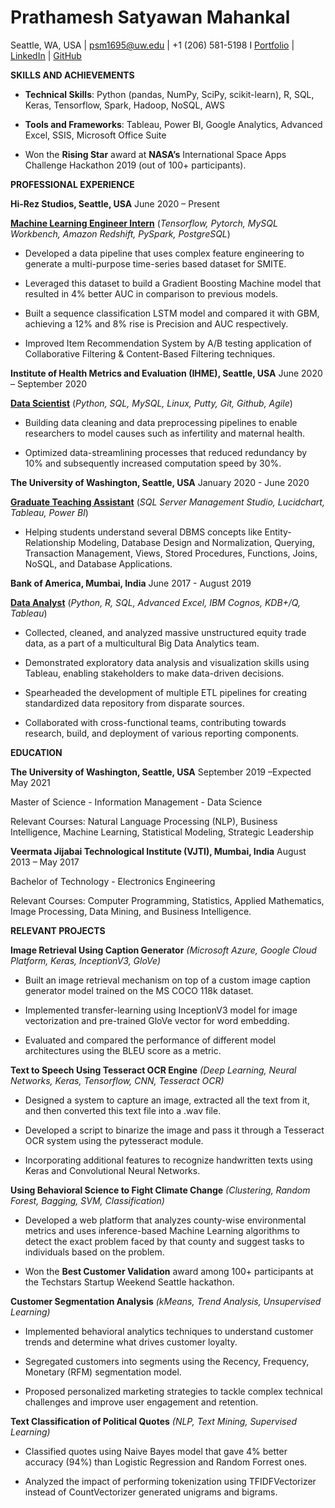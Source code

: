 Prathamesh Satyawan Mahankal
============================

Seattle, WA, USA \| [<u>psm1695@uw.edu</u>](mailto:psm1695@uw.edu) \| +1
(206) 581-5198 I [Portfolio](https://prathameshmahankal.github.io/) \|
[<u>LinkedIn</u>](https://www.linkedin.com/in/prathamesh-mahankal/) \|
[GitHub](https://github.com/prathameshmahankal)

**SKILLS AND ACHIEVEMENTS**

-   **Technical Skills**: Python (pandas, NumPy, SciPy, scikit-learn),
    R, SQL, Keras, Tensorflow, Spark, Hadoop, NoSQL, AWS

-   **Tools and Frameworks**: Tableau, Power BI, Google Analytics,
    Advanced Excel, SSIS, Microsoft Office Suite

-   Won the **Rising Star** award at **NASA’s** International Space Apps
    Challenge Hackathon 2019 (out of 100+ participants).

**PROFESSIONAL EXPERIENCE**

**Hi-Rez Studios, Seattle, USA** June 2020 – Present

**<u>Machine Learning Engineer Intern</u>** (*Tensorflow, Pytorch, MySQL
Workbench, Amazon Redshift, PySpark, PostgreSQL*)

-   Developed a data pipeline that uses complex feature engineering to
    generate a multi-purpose time-series based dataset for SMITE.

-   Leveraged this dataset to build a Gradient Boosting Machine model
    that resulted in 4% better AUC in comparison to previous models.

-   Built a sequence classification LSTM model and compared it with GBM,
    achieving a 12% and 8% rise is Precision and AUC respectively.

-   Improved Item Recommendation System by A/B testing application of
    Collaborative Filtering & Content-Based Filtering techniques.

**Institute of Health Metrics and Evaluation (IHME), Seattle, USA** June
2020 – September 2020

**<u>Data Scientist</u>** (*Python, SQL, MySQL, Linux, Putty, Git,
Github, Agile*)

-   Building data cleaning and data preprocessing pipelines to enable
    researchers to model causes such as infertility and maternal health.

-   Optimized data-streamlining processes that reduced redundancy by 10%
    and subsequently increased computation speed by 30%.

**The University of Washington, Seattle, USA** January 2020 - June 2020

**<u>Graduate Teaching Assistant</u>** (*SQL Server Management Studio,
Lucidchart, Tableau, Power BI*)

-   Helping students understand several DBMS concepts like
    Entity-Relationship Modeling, Database Design and Normalization,
    Querying, Transaction Management, Views, Stored Procedures,
    Functions, Joins, NoSQL, and Database Applications.

**Bank of America, Mumbai, India** June 2017 - August 2019

**<u>Data Analyst</u>** (*Python, R, SQL, Advanced Excel, IBM Cognos,
KDB+/Q, Tableau*)

-   Collected, cleaned, and analyzed massive unstructured equity trade
    data, as a part of a multicultural Big Data Analytics team.

-   Demonstrated exploratory data analysis and visualization skills
    using Tableau, enabling stakeholders to make data-driven decisions.

-   Spearheaded the development of multiple ETL pipelines for creating
    standardized data repository from disparate sources.

-   Collaborated with cross-functional teams, contributing towards
    research, build, and deployment of various reporting components.

**EDUCATION**

**The University of Washington, Seattle, USA** September 2019 –Expected
May 2021

Master of Science - Information Management - Data Science

Relevant Courses: Natural Language Processing (NLP), Business
Intelligence, Machine Learning, Statistical Modeling, Strategic
Leadership

**Veermata Jijabai Technological Institute (VJTI), Mumbai, India**
August 2013 – May 2017

Bachelor of Technology - Electronics Engineering

Relevant Courses: Computer Programming, Statistics, Applied Mathematics,
Image Processing, Data Mining, and Business Intelligence.

**RELEVANT PROJECTS**

**Image Retrieval Using Caption Generator** *(Microsoft Azure, Google
Cloud Platform, Keras, InceptionV3, GloVe)*

-   Built an image retrieval mechanism on top of a custom image caption
    generator model trained on the MS COCO 118k dataset.

-   Implemented transfer-learning using InceptionV3 model for image
    vectorization and pre-trained GloVe vector for word embedding.

-   Evaluated and compared the performance of different model
    architectures using the BLEU score as a metric.

**Text to Speech Using Tesseract OCR Engine** *(Deep Learning, Neural
Networks, Keras, Tensorflow, CNN, Tesseract OCR)*

-   Designed a system to capture an image, extracted all the text from
    it, and then converted this text file into a .wav file.

-   Developed a script to binarize the image and pass it through a
    Tesseract OCR system using the pytesseract module.

-   Incorporating additional features to recognize handwritten texts
    using Keras and Convolutional Neural Networks.

**Using Behavioral Science to Fight Climate Change** *(Clustering,
Random Forest, Bagging, SVM, Classification)*

-   Developed a web platform that analyzes county-wise environmental
    metrics and uses inference-based Machine Learning algorithms to
    detect the exact problem faced by that county and suggest tasks to
    individuals based on the problem.

-   Won the **Best Customer Validation** award among 100+ participants
    at the Techstars Startup Weekend Seattle hackathon.

**Customer Segmentation Analysis** *(kMeans, Trend Analysis,
Unsupervised Learning)*

-   Implemented behavioral analytics techniques to understand customer
    trends and determine what drives customer loyalty.

-   Segregated customers into segments using the Recency, Frequency,
    Monetary (RFM) segmentation model.

-   Proposed personalized marketing strategies to tackle complex
    technical challenges and improve user engagement and retention.

**Text Classification of Political Quotes** *(NLP, Text Mining,
Supervised Learning)*

-   Classified quotes using Naive Bayes model that gave 4% better
    accuracy (94%) than Logistic Regression and Random Forrest ones.

-   Analyzed the impact of performing tokenization using TFIDFVectorizer
    instead of CountVectorizer generated unigrams and bigrams.
